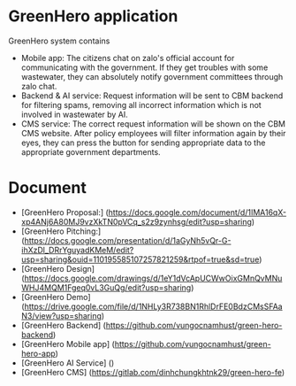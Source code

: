 # GreenHero application

GreenHero system contains
- Mobile app: The citizens chat on zalo's official account for communicating with the government. If they get troubles with some wastewater, they can absolutely notify government committees through zalo chat. 
- Backend & AI service: Request information will be sent to CBM backend for filtering spams, removing all incorrect information which is not involved in wastewater by AI. 
- CMS service: The correct request information will be shown on the CBM CMS website. After policy employees will filter information again by their eyes, they can press the button for sending appropriate data to the appropriate government departments.



# Document
- [GreenHero Proposal:] (https://docs.google.com/document/d/1IMA16qX-xp4ANj6A80MJ9vzXkTN0pVCq_s2z9zynhsg/edit?usp=sharing)
- [GreenHero Pitching:] (https://docs.google.com/presentation/d/1aGyNh5vQr-G-ihXzDl_DRrYguyadKMeM/edit?usp=sharing&ouid=110195585107257821259&rtpof=true&sd=true)
- [GreenHero Design] (https://docs.google.com/drawings/d/1eY1dVcApUCWwOixGMnQvMNuWHJ4MQM1Fgeq0vL3GuQg/edit?usp=sharing)
- [GreenHero Demo] (https://drive.google.com/file/d/1NHLy3R738BN1RhlDrFE0BdzCMsSFAaN3/view?usp=sharing)
- [GreenHero Backend] (https://github.com/vungocnamhust/green-hero-backend)
- [GreenHero Mobile app] (https://github.com/vungocnamhust/green-hero-app)
- [GreenHero AI Service] ()
- [GreenHero CMS] (https://gitlab.com/dinhchungkhtnk29/green-hero-fe)
